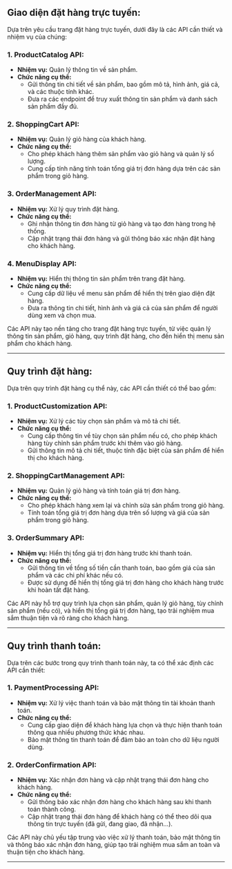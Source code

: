 ## Giao diện đặt hàng trực tuyến:

Dựa trên yêu cầu trang đặt hàng trực tuyến, dưới đây là các API cần thiết và nhiệm vụ của chúng:

### 1. ProductCatalog API:

- **Nhiệm vụ:** Quản lý thông tin về sản phẩm.
- **Chức năng cụ thể:**
  - Gửi thông tin chi tiết về sản phẩm, bao gồm mô tả, hình ảnh, giá cả, và các thuộc tính khác.
  - Đưa ra các endpoint để truy xuất thông tin sản phẩm và danh sách sản phẩm đầy đủ.

### 2. ShoppingCart API:

- **Nhiệm vụ:** Quản lý giỏ hàng của khách hàng.
- **Chức năng cụ thể:**
  - Cho phép khách hàng thêm sản phẩm vào giỏ hàng và quản lý số lượng.
  - Cung cấp tính năng tính toán tổng giá trị đơn hàng dựa trên các sản phẩm trong giỏ hàng.

### 3. OrderManagement API:

- **Nhiệm vụ:** Xử lý quy trình đặt hàng.
- **Chức năng cụ thể:**
  - Ghi nhận thông tin đơn hàng từ giỏ hàng và tạo đơn hàng trong hệ thống.
  - Cập nhật trạng thái đơn hàng và gửi thông báo xác nhận đặt hàng cho khách hàng.

### 4. MenuDisplay API:

- **Nhiệm vụ:** Hiển thị thông tin sản phẩm trên trang đặt hàng.
- **Chức năng cụ thể:**
  - Cung cấp dữ liệu về menu sản phẩm để hiển thị trên giao diện đặt hàng.
  - Đưa ra thông tin chi tiết, hình ảnh và giá cả của sản phẩm để người dùng xem và chọn mua.

Các API này tạo nền tảng cho trang đặt hàng trực tuyến, từ việc quản lý thông tin sản phẩm, giỏ hàng, quy trình đặt hàng, cho đến hiển thị menu sản phẩm cho khách hàng.

---

## Quy trình đặt hàng:

Dựa trên quy trình đặt hàng cụ thể này, các API cần thiết có thể bao gồm:

### 1. ProductCustomization API:

- **Nhiệm vụ:** Xử lý các tùy chọn sản phẩm và mô tả chi tiết.
- **Chức năng cụ thể:**
  - Cung cấp thông tin về tùy chọn sản phẩm nếu có, cho phép khách hàng tùy chỉnh sản phẩm trước khi thêm vào giỏ hàng.
  - Gửi thông tin mô tả chi tiết, thuộc tính đặc biệt của sản phẩm để hiển thị cho khách hàng.

### 2. ShoppingCartManagement API:

- **Nhiệm vụ:** Quản lý giỏ hàng và tính toán giá trị đơn hàng.
- **Chức năng cụ thể:**
  - Cho phép khách hàng xem lại và chỉnh sửa sản phẩm trong giỏ hàng.
  - Tính toán tổng giá trị đơn hàng dựa trên số lượng và giá của sản phẩm trong giỏ hàng.

### 3. OrderSummary API:

- **Nhiệm vụ:** Hiển thị tổng giá trị đơn hàng trước khi thanh toán.
- **Chức năng cụ thể:**
  - Gửi thông tin về tổng số tiền cần thanh toán, bao gồm giá của sản phẩm và các chi phí khác nếu có.
  - Được sử dụng để hiển thị tổng giá trị đơn hàng cho khách hàng trước khi hoàn tất đặt hàng.

Các API này hỗ trợ quy trình lựa chọn sản phẩm, quản lý giỏ hàng, tùy chỉnh sản phẩm (nếu có), và hiển thị tổng giá trị đơn hàng, tạo trải nghiệm mua sắm thuận tiện và rõ ràng cho khách hàng.

---

## Quy trình thanh toán:

Dựa trên các bước trong quy trình thanh toán này, ta có thể xác định các API cần thiết:

### 1. PaymentProcessing API:

- **Nhiệm vụ:** Xử lý việc thanh toán và bảo mật thông tin tài khoản thanh toán.
- **Chức năng cụ thể:**
  - Cung cấp giao diện để khách hàng lựa chọn và thực hiện thanh toán thông qua nhiều phương thức khác nhau.
  - Bảo mật thông tin thanh toán để đảm bảo an toàn cho dữ liệu người dùng.

### 2. OrderConfirmation API:

- **Nhiệm vụ:** Xác nhận đơn hàng và cập nhật trạng thái đơn hàng cho khách hàng.
- **Chức năng cụ thể:**
  - Gửi thông báo xác nhận đơn hàng cho khách hàng sau khi thanh toán thành công.
  - Cập nhật trạng thái đơn hàng để khách hàng có thể theo dõi qua thông tin trực tuyến (đã gửi, đang giao, đã nhận...).

Các API này chủ yếu tập trung vào việc xử lý thanh toán, bảo mật thông tin và thông báo xác nhận đơn hàng, giúp tạo trải nghiệm mua sắm an toàn và thuận tiện cho khách hàng.

---
